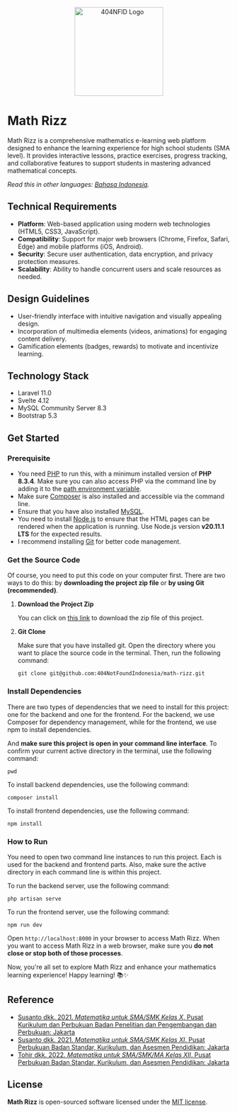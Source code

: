 <p align="center"><a href="https://laravel.com" target="_blank"><img src="https://avatars.githubusercontent.com/u/87377917?s=200&v=4" width="200" alt="404NFID Logo"></a></p>

# Math Rizz

Math Rizz is a comprehensive mathematics e-learning web platform designed to enhance the learning experience for high school students (SMA level). It provides interactive lessons, practice exercises, progress tracking, and collaborative features to support students in mastering advanced mathematical concepts.

*Read this in other languages: [Bahasa Indonesia](README.id.md).*

## Technical Requirements
- **Platform**: Web-based application using modern web technologies (HTML5, CSS3, JavaScript).
- **Compatibility**: Support for major web browsers (Chrome, Firefox, Safari, Edge) and mobile platforms (iOS, Android).
- **Security**: Secure user authentication, data encryption, and privacy protection measures.
- **Scalability**: Ability to handle concurrent users and scale resources as needed.

## Design Guidelines
- User-friendly interface with intuitive navigation and visually appealing design.
- Incorporation of multimedia elements (videos, animations) for engaging content delivery.
- Gamification elements (badges, rewards) to motivate and incentivize learning.

## Technology Stack

- Laravel 11.0
- Svelte 4.12
- MySQL Community Server 8.3
- Bootstrap 5.3

## Get Started

### Prerequisite

- You need [PHP](https://www.php.net/downloads) to run this, with a minimum installed version of **PHP 8.3.4**. Make sure you can also access PHP via the command line by adding it to the [path environment variable](https://rgrahardi.medium.com/pengaturan-path-php-dan-composer-di-environment-variables-windows-10-e1e22a637618).
- Make sure [Composer](https://getcomposer.org/doc/00-intro.md#installation-linux-unix-macos) is also installed and accessible via the command line.
- Ensure that you have also installed [MySQL](https://dev.mysql.com/downloads/mysql/).
- You need to install [Node.js](https://nodejs.org/en/download/current) to ensure that the HTML pages can be rendered when the application is running. Use Node.js version **v20.11.1 LTS** for the expected results.
- I recommend installing [Git](https://git-scm.com/downloads) for better code management.

### Get the Source Code
Of course, you need to put this code on your computer first. There are two ways to do this: by __downloading the project zip file__ or __by using Git (recommended)__.

1. **Download the Project Zip**

    You can click on [this link](https://github.com/404NotFoundIndonesia/math-rizz/archive/refs/heads/main.zip) to download the zip file of this project.

2. **Git Clone**

    Make sure that you have installed git. Open the directory where you want to place the source code in the terminal. Then, run the following command:
    ```shell
    git clone git@github.com:404NotFoundIndonesia/math-rizz.git
    ```

### Install Dependencies

There are two types of dependencies that we need to install for this project: one for the backend and one for the frontend. For the backend, we use Composer for dependency management, while for the frontend, we use npm to install dependencies.

And __make sure this project is open in your command line interface__. To confirm your current active directory in the terminal, use the following command: 
```shell
pwd
```

To install backend dependencies, use the following command:
```shell
composer install
```

To install frontend dependencies, use the following command:
```shell
npm install
```

### How to Run
You need to open two command line instances to run this project. Each is used for the backend and frontend parts. Also, make sure the active directory in each command line is within this project.

To run the backend server, use the following command:
```shell
php artisan serve
```

To run the frontend server, use the following command:
```shell
npm run dev
```
Open `http://localhost:8000` in your browser to access Math Rizz. When you want to access Math Rizz in a web browser, make sure you **do not close or stop both of those processes**.

Now, you're all set to explore Math Rizz and enhance your mathematics learning experience! Happy learning! 📚✨

## Reference

- [Susanto dkk. 2021. _Matematika untuk SMA/SMK Kelas X_. Pusat Kurikulum dan Perbukuan Badan Penelitian dan Pengembangan dan Perbukuan: Jakarta](https://static.buku.kemdikbud.go.id/content/pdf/bukuteks/kurikulum21/Matematika-BS-KLS-X.pdf)
- [Susanto dkk. 2021. _Matematika untuk SMA/SMK Kelas XI_. Pusat Perbukuan Badan Standar, Kurikulum, dan Asesmen Pendidikan: Jakarta](https://static.buku.kemdikbud.go.id/content/pdf/bukuteks/kurikulum21/Matematika-BS-KLS-XI.pdf)
- [Tohir dkk. 2022. _Matematika untuk SMA/SMK/MA Kelas XII_. Pusat Perbukuan Badan Standar, Kurikulum, dan Asesmen Pendidikan: Jakarta](https://static.buku.kemdikbud.go.id/content/pdf/bukuteks/kurikulum21/Matematika-BS-KLS-XII.pdf)

## License

__Math Rizz__ is open-sourced software licensed under the [MIT license](https://github.com/404NotFoundIndonesia/math-rizz?tab=MIT-1-ov-file).
